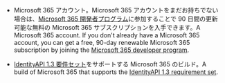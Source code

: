 * <span data-ttu-id="29f0e-p101">Microsoft 365 アカウント。Microsoft 365 アカウントをまだお持ちでない場合は、[Microsoft 365 開発者プログラム](https://developer.microsoft.com/office/dev-program)に参加することで 90 日間の更新可能な無料の Microsoft 365 サブスクリプションを入手できます。</span><span class="sxs-lookup"><span data-stu-id="29f0e-p101">A Microsoft 365 account. If you don't already have a Microsoft 365 account, you can get a free, 90-day renewable Microsoft 365 subscription by joining the [Microsoft 365 developer program](https://developer.microsoft.com/office/dev-program).</span></span> 

* <span data-ttu-id="29f0e-103">[IdentityAPI 1.3 要件セット](../reference/requirement-sets/identity-api-requirement-sets.md)をサポートする Microsoft 365 のビルド。</span><span class="sxs-lookup"><span data-stu-id="29f0e-103">A build of Microsoft 365 that supports the [IdentityAPI 1.3 requirement set](../reference/requirement-sets/identity-api-requirement-sets.md).</span></span>
